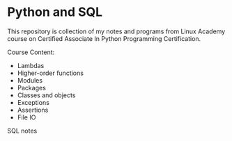 # Python and SQL

This repository is collection of my notes and programs from Linux Academy course on Certified Associate In Python Programming Certification.

Course Content:

- Lambdas
- Higher-order functions
- Modules
- Packages
- Classes and objects
- Exceptions
- Assertions
- File IO

SQL notes